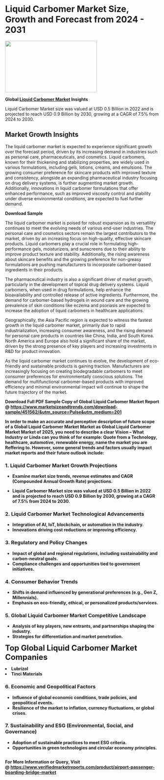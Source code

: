 <H1>Liquid Carbomer Market Size, Growth and Forecast from 2024 - 2031</H1><img class="aligncenter size-medium wp-image-584254" src="https://thirdeyenews.in/wp-content/uploads/2024/09/Global-Market-Research-300x168.jpeg" alt="" width="300" height="168" /><p><strong>Global&nbsp;<a href="https://www.marketsizeandtrends.com/download-sample/451562/&amp;utm_source=Pulse&amp;utm_medium=201">Liquid Carbomer Market</a> Insights</strong></p><p>Liquid Carbomer Market size was valued at USD 0.5 Billion in 2022 and is projected to reach USD 0.9 Billion by 2030, growing at a CAGR of 7.5% from 2024 to 2030.</p><p><h2>Market Growth Insights</h2> <p>The liquid carbomer market is expected to experience significant growth over the forecast period, driven by its increasing demand in industries such as personal care, pharmaceuticals, and cosmetics. Liquid carbomers, known for their thickening and stabilizing properties, are widely used in various formulations, including gels, lotions, creams, and emulsions. The growing consumer preference for skincare products with improved texture and consistency, alongside an expanding pharmaceutical industry focusing on drug delivery systems, is further augmenting market growth. Additionally, innovations in liquid carbomer formulations that offer enhanced performance, such as improved viscosity control and stability under diverse environmental conditions, are expected to fuel further demand.</p> <p><strong>Download Sample</strong></p> <p>The liquid carbomer market is poised for robust expansion as its versatility continues to meet the evolving needs of various end-user industries. The personal care and cosmetics sectors remain the largest contributors to the market, driven by an increasing focus on high-quality, effective skincare products. Liquid carbomers play a crucial role in formulating high-performance gels, moisturizers, and sunscreens due to their ability to improve product texture and stability. Additionally, the rising awareness about skincare benefits and the growing preference for non-greasy formulations are pushing manufacturers to incorporate carbomer-based ingredients in their products.</p> <p>The pharmaceutical industry is also a significant driver of market growth, particularly in the development of topical drug delivery systems. Liquid carbomers, when used in drug formulations, help enhance the bioavailability and controlled release of active ingredients. Furthermore, the demand for carbomer-based hydrogels in wound care and the growing prevalence of skin conditions like eczema and psoriasis are expected to increase the adoption of liquid carbomers in healthcare applications.</p> <p>Geographically, the Asia Pacific region is expected to witness the fastest growth in the liquid carbomer market, primarily due to rapid industrialization, increasing consumer awareness, and the rising demand for personal care products in countries like China, India, and South Korea. North America and Europe also hold a significant share of the market, driven by the strong presence of key players and increasing investments in R&D for product innovation.</p> <p>As the liquid carbomer market continues to evolve, the development of eco-friendly and sustainable products is gaining traction. Manufacturers are increasingly focusing on creating biodegradable carbomers to meet consumer preferences for environmentally conscious solutions. The demand for multifunctional carbomer-based products with improved efficiency and minimal environmental impact will continue to shape the future trajectory of the market.</p> <p><strong></p><p><span class=""><strong>Download Full PDF Sample Copy of Global Liquid Carbomer Market Report</strong> @ <a href="https://www.marketsizeandtrends.com/download-sample/451562/&amp;utm_source=Pulse&amp;utm_medium=201" target="_blank">https://www.marketsizeandtrends.com/download-sample/451562/&amp;utm_source=Pulse&amp;utm_medium=201</a></span></p><p>In order to make an accurate and perceptive description of future scope of a Global&nbsp;Liquid Carbomer Market Market as Global&nbsp;Liquid Carbomer Market Market of 2025, you need to describe a clear Vision &ndash; What Industry or Linda can you think of for example: Quote from a Technology, healthcare, automotive, renewable energy, name the market you are Reffering to. However, some general trends and factors usually impact market reports and their future outlook include:</p><h3>1.&nbsp;<strong>Liquid Carbomer Market Growth Projections</strong></h3><ul><li>Examine market size trends, revenue estimates and CAGR (Compounded Annual Growth Rate) projections.</li><li><p>Liquid Carbomer Market size was valued at USD 0.5 Billion in 2022 and is projected to reach USD 0.9 Billion by 2030, growing at a CAGR of 7.5% from 2024 to 2030.</p></li></ul><h3>2.&nbsp;<strong>Liquid Carbomer Market Technological Advancements</strong></h3><ul><li>Integration of AI, IoT, blockchain, or automation in the industry.</li><li>Innovations driving cost reductions or improving efficiency.</li></ul><h3>3.&nbsp;<strong>Regulatory and Policy Changes</strong></h3><ul><li>Impact of global and regional regulations, including sustainability and carbon-neutral goals.</li><li>Compliance challenges and opportunities tied to government initiatives.</li></ul><h3>4.&nbsp;<strong>Consumer Behavior Trends</strong></h3><ul><li>Shifts in demand influenced by generational preferences (e.g., Gen Z, Millennials).</li><li>Emphasis on eco-friendly, ethical, or personalized products/services.</li></ul><h3>5.&nbsp;<strong>Global Liquid Carbomer Market Competitive Landscape</strong></h3><ul><li>Analysis of key players, new entrants, and partnerships shaping the industry.</li><li>Strategies for differentiation and market penetration.</li></ul><p data-pm-slice="1 1 []"><span style="color: inherit; font-family: inherit; font-size: 25px;">Top Global Liquid Carbomer Market Companies</span></p><div class="" data-test-id=""><p><li>Lubrizol</li><li> Tinci Materials</li></p></div><h3>6.&nbsp;<strong>Economic and Geopolitical Factors</strong></h3><ul><li>Influence of global economic conditions, trade policies, and geopolitical events.</li><li>Resilience of the market to inflation, currency fluctuations, or global crises.</li></ul><h3>7.&nbsp;<strong>Sustainability and ESG (Environmental, Social, and Governance)</strong></h3><ul><li>Adoption of sustainable practices to meet ESG criteria.</li><li>Opportunities in green technologies and circular economy principles.</li></ul><h2><strong style="font-size: 14px;">For More Information or Query, Visit @&nbsp;</strong><a style="background-color: #ffffff; font-size: 14px;" href="https://www.marketsizeandtrends.com/report/liquid-carbomer-market/" target="_blank">https://www.verifiedmarketreports.com/product/airport-passenger-boarding-bridge-market</a></h2>
